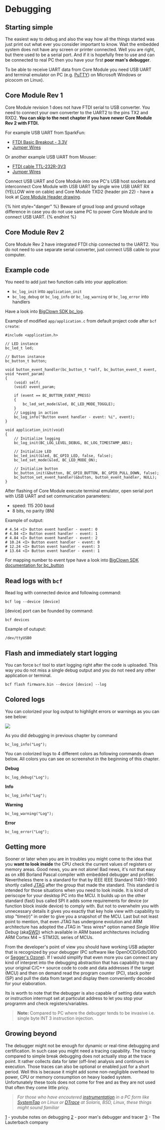 # Debugging

## Starting simple

The easiest way to debug and also the way how all the things started was just print out what ever you consider important to know. Wait the embedded system does not have any screen or printer connected. Well you are right, but there used to be a serial port. And if it is hopefully free to use and can be connected to real PC then you have your first **poor man's debugger**.

To be able to receive UART data from Core Module you need USB UART and terminal emulator on PC \(e.g. [PuTTY](https://www.chiark.greenend.org.uk/~sgtatham/putty/latest.html)\) on Microsoft Windows or picocom on Linux\).

## Core Module Rev 1

Core Module revision 1 does not have FTDI serial to USB converter. You need to connect your own converter to the UART2 to the pins TX2 and RXD2. **You can skip to the next chapter if you have newer Core Module Rev 2 with FTDI.**

For example USB UART from SparkFun:

* [FTDI Basic Breakout - 3.3V](https://www.sparkfun.com/products/9873)
* [Jumper Wires](https://www.sparkfun.com/products/11709)

Or another example USB UART from Mouser:

* [FTDI cable TTL-232R-3V3](https://eu.mouser.com/search/ProductDetail.aspx?qs=Xb8IjHhkxj627GFcejHp0Q%3d%3d)
* [Jumper Wires](https://eu.mouser.com/search/ProductDetail.aspx?R=0virtualkey0virtualkeyMIKROE-513)

Connect USB UART and Core Module into one PC's USB host sockets and interconnect Core Module with USB UART by single wire USB UART RX \(YELLOW wire on cable\) and Core Module TXD2 \(header pin 22\) - have a look at [Core Module Header drawing](https://www.bigclown.com/doc/hardware/header-pinout/#module-drawing).

{% hint style="danger" %}
Beware of groud loop and ground voltage difference in case you do not use same PC to power Core Module and to connect USB UART.
{% endhint %}

## Core Module Rev 2

Core Module Rev 2 have integrated FTDI chip connected to the UART2. You do not need to use separate serial converter, just connect USB cable to your computer.

## Example code

You need to add just two function calls into your application:

* `bc_log_init` into `application_init`
* `bc_log_debug` or `bc_log_info` or `bc_log_warning` or `bc_log_error` into handlers

Have a look into [BigClown SDK bc\_log](https://sdk.bigclown.com/group__bc__log.html).

Example of modified `app/application.c` from default project code after `bcf create`:

```text
#include <application.h>

// LED instance
bc_led_t led;

// Button instance
bc_button_t button;

void button_event_handler(bc_button_t *self, bc_button_event_t event, void *event_param)
{
    (void) self;
    (void) event_param;

    if (event == BC_BUTTON_EVENT_PRESS)
    {
        bc_led_set_mode(&led, BC_LED_MODE_TOGGLE);
    }
    // Logging in action
    bc_log_info("Button event handler - event: %i", event);
}

void application_init(void)
{
    // Initialize logging
    bc_log_init(BC_LOG_LEVEL_DEBUG, BC_LOG_TIMESTAMP_ABS);

    // Initialize LED
    bc_led_init(&led, BC_GPIO_LED, false, false);
    bc_led_set_mode(&led, BC_LED_MODE_ON);

    // Initialize button
    bc_button_init(&button, BC_GPIO_BUTTON, BC_GPIO_PULL_DOWN, false);
    bc_button_set_event_handler(&button, button_event_handler, NULL);
}
```

After flashing of Core Module execute terminal emulator, open serial port with USB UART and set communication parameters:

* speed: 115 200 baud
* 8 bits, no parity \(8N\)

Example of output:

```text
# 4.54 <I> Button event handler - event: 0
# 4.84 <I> Button event handler - event: 1
# 4.84 <I> Button event handler - event: 2
# 10.24 <I> Button event handler - event: 0
# 12.24 <I> Button event handler - event: 3
# 13.64 <I> Button event handler - event: 1
```

For mapping number to event type have a look into [BigClown SDK documentation for bc\_button](https://sdk.bigclown.com/bc__button_8h_source.html#l00013)

## Read logs with `bcf`

Read log with connected device and following command:

```text
bcf log --device [device]
```

\[device\] port can be founded by command:

```text
bcf devices
```

Example of outuput:

```text
/dev/ttyUSB0
```

## Flash and immediately start logging

You can force `bcf` tool to start logging right after the code is uploaded. This way you do not miss a single debug output and you do not need any other application or terminal.

```text
bcf flash firmware.bin --device [device] --log
```

## Colored logs

You can colorized your log output to highlight errors or warnings as you can see below:

![](../.gitbook/assets/_firmware_debugging_debugging_colored_terminal.PNG)

As you did debugging in previous chapter by command

```text
bc_log_info("Log");
```

You can colorized logs to 4 different colors as following commands down below. All colors you can see on screenshot in the beginning of this chapter.

**Debug**

```text
bc_log_debug("Log");
```

**Info**

```text
bc_log_info("Log");
```

**Warning**

```text
bc_log_warning("Log");
```

**Error**

```text
bc_log_error("Log");
```

## **Getting more**

Sooner or later when you are in troubles you might come to the idea that you **want to look inside** the CPU check the current values of registers or memory areas. Good news, you are not alone! Bad news, it's not that easy as on x86 Borland Pascal compiler with embedded debugger and profiler. Nevertheless there is a standard for that by IEEE IEEE Standard 1149.1-1990 shortly called [JTAG](https://en.wikipedia.org/wiki/JTAG) after the group that made the standard. This standard is intended for those situations when you need to look inside. It is kind of periscope for your desktop PC into the MCU. It builds up on the other standard \(fast\) bus called SPI it adds some requirements for device \(or function block inside device\) to comply with. But not to overwhelm you with unnecessary details it gives you exactly that key hole view with capability to stop "time\(r\)" in order to give you a snapshot of the MCU. Last but not least point to mention, that even JTAG has undergone evolution and ARM architecture has adopted the JTAG in "less wires\* option named _Single Wire Debug_ \(aka[SWD](https://www.pls-mc.com/serial-wire-debug-swd-support/features-a-958.html)\) which available in ARM based architectures including ARM Cortex M4 ~ STM32L series of MCUs.

From the developer's point of view you should have working USB adapter that is recognized by your debugger \(PC software like OpenOCD/Gdb/DDD or [Segger's Ozone](https://www.segger.com/products/development-tools/ozone-j-link-debugger/)\). If I would simplify that even more you can connect any kind of interpret into the debugging abstraction that has capability to map your original C/C++ source code to code and data addresses if the target \(MCU\) and then on demand read the program counter \(PC\), stack poiter \(SP\) and pull the data from target and display them conveniently decoded for your elaboration.

Its is worth to note that the debugger is also capable of setting data watch or instruction interrrupt set at particulat address to let you stop your programm and check registers/variables.

> **Note:** Compared to PC where the debugger tends to be invasive i.e. single byte INT 3 instruction injection.

## Growing beyond

The debugger might not be enough for dynamic or real-time debugging and certification. In such case you might need a tracing capability. The tracing compared to simple break debugging does not actually stop at the trace point. It rather collects data for later \(off-line\) analysis and continues in execution. Those traces can also be optional or enabled just for a short period. Well this is because it might add some non-negligible overhead to power, CPU or memory consumption on heavy loaded system. Unfortunately these tools does not come for free and as they are not used that often they come little pricy.

> _For those who have encoutered_ [_instrumentation_](https://en.wikipedia.org/wiki/Instrumentation_%28computer_programming%29) _in a PC form like_ [_SystemTap_](https://en.wikipedia.org/wiki/SystemTap) _on Linux or_ [_DTrace_](https://en.wikipedia.org/wiki/DTrace) _at Solaris, BSD, Linux, these things might sound familiar_

[1](https://www.youtube.com/watch?v=cDaG1CdP5Ew) - youtube notes on debugging [2](https://mcuoneclipse.com/2015/04/04/poor-mans-trace-free-of-charge-function-entryexit-trace-with-gnu-tools/) - poor man's debugger and tracer [3](http://www.lauterbach.com/) - The Lauterbach company

